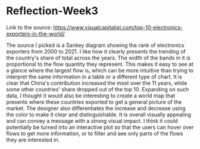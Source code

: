 # Reflection-Week3

Link to the source: https://www.visualcapitalist.com/top-10-electronics-exporters-in-the-world/

The source I picked is a Sankey diagram showing the rank of electronics exporters from 2000 to 2021. I like how it clearly
presents the trending of the country's share of total across the years. The width of the bands in it is proportional to the
flow quantity they represent. This makes it easy to see at a glance where the largest flow is, which can be more intuitive
than trying to interpret the same information in a table or a different type of chart. It is clear that China's contribution
increased the most over the 11 years, while some other countries' share dropped out of the top 10. Expanding on such data, I thought
it would also be interesting to create a world map that presents where these countries exported to get a general picture of
the market. The designer also differentiates the increase and decrease using the color to make it clear and distinguishable. 
It is overall visually appealing and can convey a message with a strong visual impact. I think it could potentially be turned 
into an interactive plot so that the users can hover over flows to get more information, or to filter and see only parts of the flows they are interested in. 


